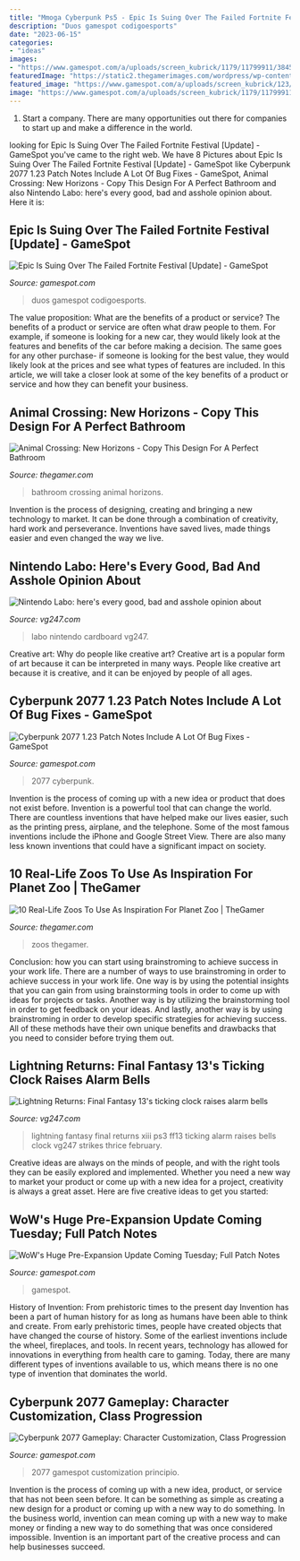 ```yaml
---
title: "Mmoga Cyberpunk Ps5 - Epic Is Suing Over The Failed Fortnite Festival [update]"
description: "Duos gamespot codigoesports"
date: "2023-06-15"
categories:
- "ideas"
images:
- "https://www.gamespot.com/a/uploads/screen_kubrick/1179/11799911/3845478-screenshot2021-06-17at11.23.40am.png"
featuredImage: "https://static2.thegamerimages.com/wordpress/wp-content/uploads/2020/05/Bathroom-2-via-Imgur.jpg"
featured_image: "https://www.gamespot.com/a/uploads/screen_kubrick/123/1239113/3096400-wow.jpg"
image: "https://www.gamespot.com/a/uploads/screen_kubrick/1179/11799911/3845478-screenshot2021-06-17at11.23.40am.png"
---
```



1. Start a company. There are many opportunities out there for companies to start up and make a difference in the world. 

	

		
looking for Epic Is Suing Over The Failed Fortnite Festival [Update] - GameSpot you've came to the right web. We have 8 Pictures about Epic Is Suing Over The Failed Fortnite Festival [Update] - GameSpot like Cyberpunk 2077 1.23 Patch Notes Include A Lot Of Bug Fixes - GameSpot, Animal Crossing: New Horizons - Copy This Design For A Perfect Bathroom and also Nintendo Labo: here&#039;s every good, bad and asshole opinion about. Here it is:
		
    
## Epic Is Suing Over The Failed Fortnite Festival [Update] - GameSpot

<img loading=lazy src="https://www.gamespot.com/a/uploads/screen_kubrick/1556/15568848/3502664-7674865846-34191.png" onerror="this.onerror=null;this.src='https://tse4.mm.bing.net/th?id=OIP.LH-ktWWaNv5RjXMP2U4EBwHaEK&amp;pid=15.1';" alt="Epic Is Suing Over The Failed Fortnite Festival [Update] - GameSpot">

_Source: gamespot.com_

>duos gamespot codigoesports. 

	

The value proposition: What are the benefits of a product or service?
The benefits of a product or service are often what draw people to them. For example, if someone is looking for a new car, they would likely look at the features and benefits of the car before making a decision. The same goes for any other purchase- if someone is looking for the best value, they would likely look at the prices and see what types of features are included. In this article, we will take a closer look at some of the key benefits of a product or service and how they can benefit your business.

    
## Animal Crossing: New Horizons - Copy This Design For A Perfect Bathroom

<img loading=lazy src="https://static2.thegamerimages.com/wordpress/wp-content/uploads/2020/05/Bathroom-2-via-Imgur.jpg" onerror="this.onerror=null;this.src='https://tse1.mm.bing.net/th?id=OIP.fl62pLcSNmH8gpZDNC-C2wHaD5&amp;pid=15.1';" alt="Animal Crossing: New Horizons - Copy This Design For A Perfect Bathroom">

_Source: thegamer.com_

>bathroom crossing animal horizons. 

	

Invention is the process of designing, creating and bringing a new technology to market. It can be done through a combination of creativity, hard work and perseverance. Inventions have saved lives, made things easier and even changed the way we live.

    
## Nintendo Labo: Here&#039;s Every Good, Bad And Asshole Opinion About

<img loading=lazy src="https://assets.vg247.com/current/2018/01/nintendo_labo_project_4.jpg" onerror="this.onerror=null;this.src='https://tse2.mm.bing.net/th?id=OIP.R1XCoa1NmdJSAM9GXXOeSwHaIO&amp;pid=15.1';" alt="Nintendo Labo: here&#039;s every good, bad and asshole opinion about">

_Source: vg247.com_

>labo nintendo cardboard vg247. 

	

Creative art: Why do people like creative art?
Creative art is a popular form of art because it can be interpreted in many ways. People like creative art because it is creative, and it can be enjoyed by people of all ages.

    
## Cyberpunk 2077 1.23 Patch Notes Include A Lot Of Bug Fixes - GameSpot

<img loading=lazy src="https://www.gamespot.com/a/uploads/screen_kubrick/1179/11799911/3845478-screenshot2021-06-17at11.23.40am.png" onerror="this.onerror=null;this.src='https://tse1.mm.bing.net/th?id=OIP.rJvLS-QHIHTB9oXIUsqG6gHaEK&amp;pid=15.1';" alt="Cyberpunk 2077 1.23 Patch Notes Include A Lot Of Bug Fixes - GameSpot">

_Source: gamespot.com_

>2077 cyberpunk. 

	

Invention is the process of coming up with a new idea or product that does not exist before. Invention is a powerful tool that can change the world. There are countless inventions that have helped make our lives easier, such as the printing press, airplane, and the telephone. Some of the most famous inventions include the iPhone and Google Street View. There are also many less known inventions that could have a significant impact on society.

    
## 10 Real-Life Zoos To Use As Inspiration For Planet Zoo | TheGamer

<img loading=lazy src="https://static2.thegamerimages.com/wordpress/wp-content/uploads/2019/09/planet-zoo-feature.jpg" onerror="this.onerror=null;this.src='https://tse1.mm.bing.net/th?id=OIP.zc-J7AxNQrVGFmD3iESpaAHaD5&amp;pid=15.1';" alt="10 Real-Life Zoos To Use As Inspiration For Planet Zoo | TheGamer">

_Source: thegamer.com_

>zoos thegamer. 

	

Conclusion: how you can start using brainstroming to achieve success in your work life.
There are a number of ways to use brainstroming in order to achieve success in your work life. One way is by using the potential insights that you can gain from using brainstorming tools in order to come up with ideas for projects or tasks. Another way is by utilizing the brainstorming tool in order to get feedback on your ideas. And lastly, another way is by using brainstroming in order to develop specific strategies for achieving success. All of these methods have their own unique benefits and drawbacks that you need to consider before trying them out.

    
## Lightning Returns: Final Fantasy 13&#039;s Ticking Clock Raises Alarm Bells

<img loading=lazy src="https://assets.vg247.com/current/2014/02/lightning_returns_final_fantasy_13.jpg" onerror="this.onerror=null;this.src='https://tse3.mm.bing.net/th?id=OIP.R0w63TLEDfjpDVSeVIi0kgHaEK&amp;pid=15.1';" alt="Lightning Returns: Final Fantasy 13&#039;s ticking clock raises alarm bells">

_Source: vg247.com_

>lightning fantasy final returns xiii ps3 ff13 ticking alarm raises bells clock vg247 strikes thrice february. 

	

Creative ideas are always on the minds of people, and with the right tools they can be easily explored and implemented. Whether you need a new way to market your product or come up with a new idea for a project, creativity is always a great asset. Here are five creative ideas to get you started:

    
## WoW&#039;s Huge Pre-Expansion Update Coming Tuesday; Full Patch Notes

<img loading=lazy src="https://www.gamespot.com/a/uploads/screen_kubrick/123/1239113/3096400-wow.jpg" onerror="this.onerror=null;this.src='https://tse3.mm.bing.net/th?id=OIP.Kc6VAXJDKLP2MWUUUfRyEwHaEK&amp;pid=15.1';" alt="WoW&#039;s Huge Pre-Expansion Update Coming Tuesday; Full Patch Notes">

_Source: gamespot.com_

>gamespot. 

	

History of Invention: From prehistoric times to the present day
Invention has been a part of human history for as long as humans have been able to think and create. From early prehistoric times, people have created objects that have changed the course of history. Some of the earliest inventions include the wheel, fireplaces, and tools. In recent years, technology has allowed for innovations in everything from health care to gaming. Today, there are many different types of inventions available to us, which means there is no one type of invention that dominates the world.

    
## Cyberpunk 2077 Gameplay: Character Customization, Class Progression

<img loading=lazy src="https://www.gamespot.com/a/uploads/screen_kubrick/43/434805/3401103-8113596113-33984.jpg" onerror="this.onerror=null;this.src='https://tse1.mm.bing.net/th?id=OIP.5tcBSQyg3FyIWqDkHvSxrAHaEK&amp;pid=15.1';" alt="Cyberpunk 2077 Gameplay: Character Customization, Class Progression">

_Source: gamespot.com_

>2077 gamespot customization principio. 

	

Invention is the process of coming up with a new idea, product, or service that has not been seen before. It can be something as simple as creating a new design for a product or coming up with a new way to do something. In the business world, invention can mean coming up with a new way to make money or finding a new way to do something that was once considered impossible. Invention is an important part of the creative process and can help businesses succeed.

